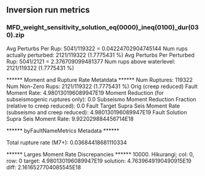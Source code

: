 ## Inversion run metrics

### MFD_weight_sensitivity_solution_eq(0000)_ineq(0100)_dur(030).zip


Avg Perturbs Per Rup: 5041/119322 = 0.04224702904745144
Num rups actually perturbed: 2121/119322 (1.7775431 %)
Avg Perturbs Per Perturbed Rup: 5041/2121 = 2.376709099481377
Num rups above waterlevel: 2121/119322 (1.7775431 %)


****** Moment and Rupture Rate Metatdata ******
Num Ruptures: 119322
Num Non-Zero Rups: 2121/119322 (1.7775431 %)
Orig (creep reduced) Fault Moment Rate: 4.980130196089947E19
Moment Reduction (for subseismogenic ruptures only): 0.0
Subseismo Moment Reduction Fraction (relative to creep reduced): 0.0
Fault Target Supra Seis Moment Rate (subseismo and creep reduced): 4.980130196089947E19
Fault Solution Supra Seis Moment Rate: 9.922029884456714E18


****** byFaultNameMetrics Metadata ******

Total rupture rate (M7+): 0.03684418681110334


****** Larges Moment Rate Discrepancies ******
10000. Hikurangi; col: 0, row: 0	target: 4.980130196089947E19	solution: 4.7639649190490915E19	diff: 2.1616527704085545E18
